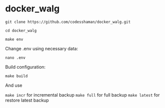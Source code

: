 # docker_walg

```
git clone https://github.com/codesshaman/docker_walg.git
```

```
cd docker_walg
```

```
make env
```

Change .env using necessary data:

```
nano .env
```

Build configuration:

```
make build
```

And use

``make incr`` for incremental backup
``make full`` for full backup
``make latest`` for restore latest backup
